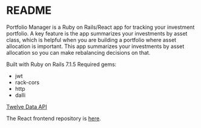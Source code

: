 # README

Portfolio Manager is a Ruby on Rails/React app for tracking your investment portfolio. A key feature is the app summarizes your investments by asset class, which is helpful when you are building a portfolio where asset allocation is important. This app summarizes your investments by asset allocation so you can make rebalancing decisions on that.

Built with Ruby on Rails 7.1.5
Required gems:
* jwt
* rack-cors
* http
* dalli

[Twelve Data API](https://rapidapi.com/twelve-data1-twelve-data-default/api/twelve-data1)

The React frontend repository is [here](https://github.com/waykwo/portfolio-manager-frontend).
